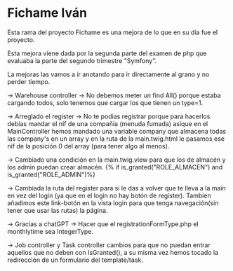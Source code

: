 # Fichame Iván

Esta rama del proyecto Fichame es una mejora de lo que en su día fue el proyecto.

Esta mejora viene dada por la segunda parte del examen de php que evaluaba la parte del segundo trimestre "Symfony".

La mejoras las vamos a ir anotando para ir directamente al grano y no perder tiempo.

-> Warehouse controller ->
No debemos meter un find All() porque estaba cargando todos, solo tenemos que cargar los que tienen un type=1.


-> Arreglado el register ->
No te podias registrar porque para hacerlos debías mandar el nif de una compañía (menuda fumada) asique en el MainController hemos mandado una variable company que almacena todas las company's en un array y en la ruta de la main.twig.html le pasamos ese nif de la posición 0 del array (para tener algo al menos).


-> Cambiado una condición en la main.twig.view para que los de almacén y los admin puedan crear almacén.
{% if is_granted("ROLE_ALMACEN") and is_granted("ROLE_ADMIN")%}


-> Cambiada la ruta del register para si le das a volver que te lleva a la main en vez del login (ya que en el login no hay botón de register).
Tambien añadimos este link-botón en la vista login para que tenga navegación(sin tener que usar las rutas) la página.


-> Gracias a chatGPT ->
Hacer que el registrationFormType.php el monthlytime sea IntegerType.


-> Job controller y Task controller cambios para que no puedan entrar aquellos que no deben con IsGranted(), a su misma vez hemos tocado la redirección de un formulario del template/task.
